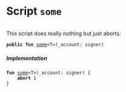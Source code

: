 
<a name="some"></a>

# Script `some`





<pre><code></code></pre>


This script does really nothing but just aborts.


<pre><code><b>public</b> <b>fun</b> <a href="some_script.md#some">some</a>&lt;T&gt;(_account: signer)
</code></pre>



##### Implementation


<pre><code><b>fun</b> <a href="some_script.md#some">some</a>&lt;T&gt;(_account: signer) {
    <b>abort</b> 1
}
</code></pre>
